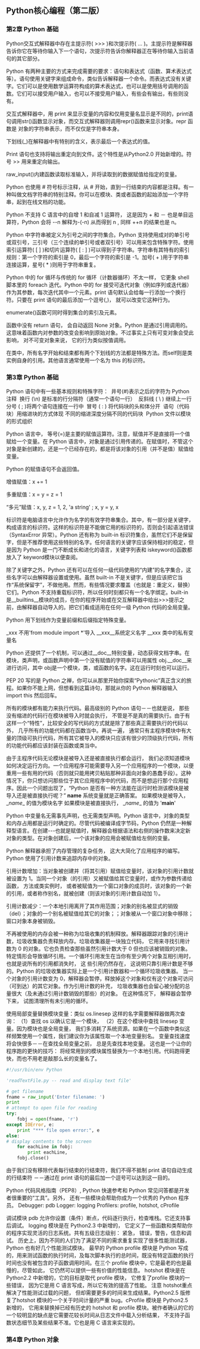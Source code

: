 ## Python核心编程（第二版）

### 第2章 Python 基础

Python交互式解释器中存在主提示符( >>> )和次提示符( ... )。主提示符是解释器告诉你它在等待你输入下一个语句，次提示符告诉你解释器正在等待你输入当前语句的其它部分。

Python 有两种主要的方式来完成需要的要求：语句和表达式（函数、算术表达式等）。语句使用关键字来组成命令，类似告诉解释器一个命令。而表达式没有关键字。它们可以是使用数学运算符构成的算术表达式，也可以是使用括号调用的函数。它们可以接受用户输入，也可以不接受用户输入，有些会有输出，有些则没有。

交互式解释器中，用 print 来显示变量的内容和仅用变量名显示是不同的，print语句调用str()函数显示对象，而交互式解释器则调用repr()函数来显示对象。repr 函数是 对象的字符串表示，而不仅仅是字符串本身。

下划线(_)在解释器中有特别的含义，表示最后一个表达式的值。

Print 语句也支持将输出重定向到文件。这个特性是从Python2.0 开始新增的。符号 >> 用来重定向输出。

raw_input()内建函数读取标准输入，并将读取到的数据赋值给指定的变量。

Python 也使用 # 符号标示注释，从 # 开始，直到一行结束的内容都是注释。有一种叫做文档字符串的特别注释。你可以在模块、类或者函数的起始添加一个字符串，起到在线文档的功能。

Python 不支持 C 语言中的自增 1 和自减 1 运算符， 这是因为 + 和 － 也是单目运算符，Python 会将 --n 解释为-(-n) 从而得到 n , 同样 ++n 的结果也是 n。

Python 中字符串被定义为引号之间的字符集合。Python 支持使用成对的单引号或双引号，三引号（三个连续的单引号或者双引号）可以用来包含特殊字符。使用索引运算符( [ ] )和切片运算符( [ : ] )可以得到子字符串。字符串有其特有的索引规则：第一个字符的索引是 0，最后一个字符的索引是 -1。加号( + )用于字符串连接运算，星号( * )则用于字符串重复。

Python 中的 for 循环与传统的 for 循环（计数器循环）不太一样， 它更象 shell 脚本里的 foreach 迭代。Python 中的 for 接受可迭代对象（例如序列或迭代器）作为其参数，每次迭代其中一个元素。print 语句默认会给每一行添加一个换行
符。只要在 print 语句的最后添加一个逗号(,)， 就可以改变它这种行为。

enumerate()函数可同时得到集合的索引及元素。

函数中没有 return 语句， 会自动返回 None 对象。Python 是通过引用调用的。 这意味着函数内对参数的改变会影响到原始对象。不过事实上只有可变对象会受此影响， 对不可变对象来说， 它的行为类似按值调用。

在类中，所有名字开始和结束都有两个下划线的方法都是特殊方法。而self则是类实例自身的引用。其他语言通常使用一个名为 this 的标识符。

### 第3章 Python 基础

Python 语句中有一些基本规则和特殊字符：
​	井号(#)表示之后的字符为 Python 注释
​	换行 (\n) 是标准的行分隔符（通常一个语句一行）
​	反斜线 ( \ ) 继续上一行
​	分号 ( ; )将两个语句连接在一行中
​	冒号 ( : ) 将代码块的头和体分开
​	语句（代码块）用缩进块的方式体现
​	不同的缩进深度分隔不同的代码块
​	Python 文件以模块的形式组织

Python 语言中， 等号(=)是主要的赋值运算符。注意，赋值并不是直接将一个值赋给一个变量。在 Python 语言中，对象是通过引用传递的。在赋值时，不管这个对象是新创建的，还是一个已经存在的，都是将该对象的引用（并不是值）赋值给变量。

Python 的赋值语句不会返回值。

增值赋值：x += 1

多重赋值：x = y = z = 1

“多元”赋值：x, y, z = 1, 2, 'a string'   ;   x, y = y, x

标识符是电脑语言中允许作为名字的有效字符串集合。其中，有一部分是关键字，构成语言的标识符。这样的标识符是不能做它用的标识符的，否则会引起语法错误（SyntaxError 异常）。Python 还有称为 built-in 标识符集合，虽然它们不是保留字，但是不推荐使用这些特别的名字。任何语言的关键字应该保持相对的稳定，但是因为 Python 是一门不断成长和进化的语言，关键字列表和 iskeyword()函数都放入了 keyword模块以便查阅。

除了关键字之外，Python 还有可以在任何一级代码使用的“内建”的名字集合，这些名字可以由解释器设置或使用。虽然 built-in 不是关键字，但是应该把它当作“系统保留字”，不做他用。然而，有些情况要求覆盖（也就是：重定义，替换）它们。Python 不支持重载标识符，所以任何时刻都只有一个名字绑定。built-in 是__builtins__模块的成员，在你的程序开始或在交互解释器中给出>>>提示之前，由解释器自动导入的。把它们看成适用在任何一级 Python 代码的全局变量。

Python 用下划线作为变量前缀和后缀指定特殊变量。

_xxx 不用'from module import *'导入
\__xxx__系统定义名字
__xxx 类中的私有变量名

Python 还提供了一个机制，可以通过__doc__特别变量，动态获得文档字串。在模块，类声明，或函数声明中第一个没有赋值的字符串可以用属性 obj.__doc__来进行访问，其中 obj是一个模块，类，或函数的名字。这在运行时刻也可以运行。

PEP 20 写的是 Python 之禅，你可以从那里开始你探索“Pythonic”真正含义的旅程。如果你不能上网，但想看到这篇诗句，那就从你的 Python 解释器输入 import this 然后回车。

所有的模块都有能力来执行代码。最高级别的 Python 语句－－也就是说， 那些没有缩进的代码行在模块被导入时就会执行， 不管是不是真的需要执行。由于有这样一个“特性”，比较安全的写代码的方式就是除了那些真正需要执行的代码以外， 几乎所有的功能代码都在函数当中。再说一遍， 通常只有主程序模块中有大量的顶级可执行代码，所有其它被导入的模块只应该有很少的顶级执行代码，所有的功能代码都应该封装在函数或类当中。

由于主程序代码无论模块是被导入还是被直接执行都会运行， 我们必须知道模块如何决定运行方向。一个应用程序可能需要导入另一个应用程序的一个模块，以便重用一些有用的代码（否则就只能用拷贝粘贴那种非面向对象的愚蠢手段）。这种情况下，你只想访问那些位于其它应用程序中的代码，而不是想运行那个应用程序。因此一个问题出现了，“Python 是否有一种方法能在运行时检测该模块是被导入还是被直接执行呢？”  __name__ 系统变量就是正确答案。
如果模块是被导入， \__name__ 的值为模块名字
如果模块是被直接执行， \__name__ 的值为 '__main__'

Python 中变量名无需事先声明，也无需类型声明。Python 语言中，对象的类型和内存占用都是运行时确定的。尽管代码被编译成字节码，Python 仍然是一种解释型语言。在创建---也就是赋值时，解释器会根据语法和右侧的操作数来决定新对象的类型。在对象创建后，一个该对象的应用会被赋值给左侧的变量。

Python 解释器承担了内存管理的复杂任务， 这大大简化了应用程序的编写。Python 使用了引用计数来追踪内存中的对象。

引用计数增加：当对象被创建并（将其引用）赋值给变量时，该对象的引用计数就被设置为 1。当同一个对象（的引用）又被赋值给其它变量时，或作为参数传递给函数， 方法或类实例时， 或者被赋值为一个窗口对象的成员时，该对象的一个新的引用，或者称作别名，就被创建（则该对象的引用计数自动加 1）。

引用计数减少：一个本地引用离开了其作用范围；对象的别名被显式的销毁（del）；对象的一个别名被赋值给其它的对象；；对象被从一个窗口对象中移除；窗口对象本身被销毁。

不再被使用的内存会被一种称为垃圾收集的机制释放。解释器跟踪对象的引用计数，垃圾收集器负责释放内存。垃圾收集器是一块独立代码， 它用来寻找引用计数为 0 的对象。它也负责检查那些虽然引用计数大于 0 但也应该被销毁的对象。 特定情形会导致循环引用。一个循环引用发生在当你有至少两个对象互相引用时， 也就是说所有的引用都消失时， 这
些引用仍然存在， 这说明只靠引用计数是不够的。Python 的垃圾收集器实际上是一个引用计数器和一个循环垃圾收集器。 当一个对象的引用计数变为 0，解释器会暂停，释放掉这个对象和仅有这个对象可访问（可到达）的其它对象。作为引用计数的补充， 垃圾收集器也会留心被分配的总量很大（及未通过引用计数销毁的那些）的对象。 在这种情况下， 解释器会暂停下来， 试图清理所有未引用的循环。

使用局部变量替换模块变量：类似 os.linesep 这样的名字需要解释器做两次查询： （1）查找 os 以确认它是一个模块，
（2）在这个模块中查找 linesep 变量。因为模块也是全局变量， 我们多消耗了系统资源。如果在一个函数中类似这样频繁使用一个属性，我们建议你为该属性取一个本地变量别名。 变量查找速度将会快很多－－在查找全局变量之前， 总是先查找本地变量。 这也是一个让你的程序跑的更快的技巧： 将经常用到的模块属性替换为一个本地引用。代码跑得更快，而也不用老是敲那么长的变量名了。

```python
#!/usr/bin/env Python

'readTextFile.py -- read and display text file'

# get filename
fname = raw_input('Enter filename: ')
print
# attempt to open file for reading
try:
	fobj = open(fname, 'r')
except IOError, e:
	print "*** file open error:", e
else:
# display contents to the screen
	for eachLine in fobj:
		print eachLine,
	fobj.close()
```

由于我们没有移除代表每行结束的行结束符，我们不得不抵制 print 语句自动生成的行结束符 －－通过在 print 语句的最后加一个逗号可以达到这一目的。

Python 代码风格指南（PEP8）, Python 快速参考和 Python 常见问答都是开发者很重要的“工具”。另外， 还有一些模块会帮助你成为一个优秀的 Python 程序员。
Debugger: pdb
Logger: logging
Profilers: profile, hotshot, cProfile

调试模块 pdb 允许你设置（条件）断点，代码逐行执行，检查堆栈。它还支持事后调试。
logging 模块是在 Python2.3 中新增的， 它定义了一些函数和类帮助你的程序实现灵活的日志系统。共有五级日志级别： 紧急， 错误，警告，信息和调试。
历史上，因为不同的人们为了满足不同的需求重复实现了很多性能测试器，Python 也有好几个性能测试模块。 最早的 Python profile 模块是 Python 写成的，用来测试函数的执行时间，及每次脚本执行的总时间，既没有特定函数的执行时间也没有被包含的子函数调用时间。在三个 profile 模块中，它是最老的也是最慢的，尽管如此， 它仍然可以提供一些有价值的性能信息。 hotshot 模块是在 Python2.2 中新增的，它的目标是取代 profile 模块， 它修复了profile 模块的一些错误， 因为它是用 C 语言写成，所以它有效的提高了性能。 注意 hotshot重点解决了性能测试过载的问题， 但却需要更多的时间来生成结果。Python2.5 版修复了hotshot 模块的一个关于时间计量的严重 bug。cProfile 模块是 Python2.5 新增的， 它用来替换掉已经有历史的 hotshot 和 profile 模块。被作者确认的它的一个较明显的缺点是它需要花较长时间从日志文件中载入分析结果， 不支持子函数状态细节及某些结果不准。它也是用 C 语言来实现的。

### 第4章 Python 对象



